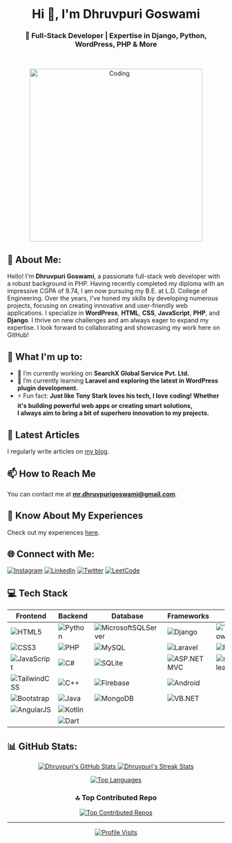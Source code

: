 <h1 align="center">Hi 👋, I'm Dhruvpuri Goswami</h1>
<h3 align="center">🚀 Full-Stack Developer | Expertise in Django, Python, WordPress, PHP & More</h3>
<br>
<p align="center">
  <img alt="Coding" width="400" src="https://cdn.dribbble.com/users/1162077/screenshots/3848914/programmer.gif">
</p>

## 💫 About Me:
Hello! I'm **Dhruvpuri Goswami**, a passionate full-stack web developer with a robust background in PHP. Having recently completed my diploma with an impressive CGPA of 9.74, I am now pursuing my B.E. at L.D. College of Engineering. Over the years, I've honed my skills by developing numerous projects, focusing on creating innovative and user-friendly web applications. I specialize in **WordPress**, **HTML**, **CSS**, **JavaScript**, **PHP**, and **Django**. I thrive on new challenges and am always eager to expand my expertise. I look forward to collaborating and showcasing my work here on GitHub!

## 🚀 What I'm up to:
- 🔭 I’m currently working on **SearchX Global Service Pvt. Ltd.**
- 🌱 I’m currently learning **Laravel and exploring the latest in WordPress plugin development.**
- ⚡ Fun fact: **Just like Tony Stark loves his tech, I love coding! Whether it's building powerful web apps or creating smart solutions, <br> I always aim to bring a bit of superhero innovation to my projects.**

## 📝 Latest Articles
I regularly write articles on [my blog](https://www.edugtu.in/).

## 📫 How to Reach Me
You can contact me at **[mr.dhruvpurigoswami@gmail.com](mailto:mr.dhruvpurigoswami@gmail.com)**.

## 📄 Know About My Experiences
Check out my experiences [here](https://tinyurl.com/bdzhrhwe).


## 🌐 Connect with Me:
[![Instagram](https://img.shields.io/badge/Instagram-%23E4405F.svg?logo=Instagram&logoColor=white)](https://instagram.com/dhruvpuri_goswami) 
[![LinkedIn](https://img.shields.io/badge/LinkedIn-%230077B5.svg?logo=linkedin&logoColor=white)](https://www.linkedin.com/in/dhruvpuri-goswami/) 
[![Twitter](https://img.shields.io/badge/Twitter-%231DA1F2.svg?logo=Twitter&logoColor=white)](https://twitter.com/mr_dhruvpuri) 
[![LeetCode](https://img.shields.io/badge/LeetCode-%23FFA116.svg?logo=leetcode&logoColor=white)](https://leetcode.com/u/dhruvpuri-goswami/) 

## 💻 Tech Stack

| Frontend        | Backend         | Database               | Frameworks         | AI/ML               | Others       |
|-----------------|-----------------|------------------------|--------------------|---------------------|--------------|
| ![HTML5](https://img.shields.io/badge/html5-%23E34F26.svg?style=for-the-badge&logo=html5&logoColor=white) | ![Python](https://img.shields.io/badge/python-3670A0?style=for-the-badge&logo=python&logoColor=ffdd54) | ![MicrosoftSQLServer](https://img.shields.io/badge/Microsoft%20SQL%20Server-CC2927?style=for-the-badge&logo=microsoft%20sql%20server&logoColor=white) | ![Django](https://img.shields.io/badge/django-%23092E20.svg?style=for-the-badge&logo=django&logoColor=white) | ![TensorFlow](https://img.shields.io/badge/TensorFlow-%23FF6F00.svg?style=for-the-badge&logo=TensorFlow&logoColor=white) | ![WordPress](https://img.shields.io/badge/WordPress-%23117AC9.svg?style=for-the-badge&logo=WordPress&logoColor=white) |
| ![CSS3](https://img.shields.io/badge/css3-%231572B6.svg?style=for-the-badge&logo=css3&logoColor=white) | ![PHP](https://img.shields.io/badge/php-%23777BB4.svg?style=for-the-badge&logo=php&logoColor=white) | ![MySQL](https://img.shields.io/badge/mysql-%2300f.svg?style=for-the-badge&logo=mysql&logoColor=white) | ![Laravel](https://img.shields.io/badge/laravel-%23FF2D20.svg?style=for-the-badge&logo=laravel&logoColor=white) | ![PyTorch](https://img.shields.io/badge/PyTorch-%23EE4C2C.svg?style=for-the-badge&logo=PyTorch&logoColor=white) | ![Git](https://img.shields.io/badge/Git-%23F05033.svg?style=for-the-badge&logo=git&logoColor=white) |
| ![JavaScript](https://img.shields.io/badge/javascript-%23323330.svg?style=for-the-badge&logo=javascript&logoColor=%23F7DF1E) | ![C#](https://img.shields.io/badge/C%23-%23512BD4.svg?style=for-the-badge&logo=c-sharp&logoColor=white) | ![SQLite](https://img.shields.io/badge/sqlite-%2307405e.svg?style=for-the-badge&logo=sqlite&logoColor=white) | ![ASP.NET MVC](https://img.shields.io/badge/ASP.NET%20MVC-%23512BD4.svg?style=for-the-badge&logo=.net&logoColor=white) | ![scikit-learn](https://img.shields.io/badge/scikit_learn-%23F7931E.svg?style=for-the-badge&logo=scikit-learn&logoColor=white) |  |
| ![TailwindCSS](https://img.shields.io/badge/Tailwind_CSS-%2338B2AC.svg?style=for-the-badge&logo=tailwind-css&logoColor=white) | ![C++](https://img.shields.io/badge/C++-%2300599C.svg?style=for-the-badge&logo=c%2B%2B&logoColor=white) | ![Firebase](https://img.shields.io/badge/firebase-%23039BE5.svg?style=for-the-badge&logo=firebase) | ![Android](https://img.shields.io/badge/Android-%233DDC84.svg?style=for-the-badge&logo=android&logoColor=white) |  |  |
| ![Bootstrap](https://img.shields.io/badge/Bootstrap-%237952B3.svg?style=for-the-badge&logo=bootstrap&logoColor=white) | ![Java](https://img.shields.io/badge/Java-%23ED8B00.svg?style=for-the-badge&logo=java&logoColor=white) | ![MongoDB](https://img.shields.io/badge/MongoDB-%2347A248.svg?style=for-the-badge&logo=mongodb&logoColor=white) | ![VB.NET](https://img.shields.io/badge/VB.NET-%23512BD4.svg?style=for-the-badge&logo=.net&logoColor=white) |  |  |
| ![AngularJS](https://img.shields.io/badge/AngularJS-%23DD0031.svg?style=for-the-badge&logo=angularjs&logoColor=white) | ![Kotlin](https://img.shields.io/badge/Kotlin-%237F52FF.svg?style=for-the-badge&logo=kotlin&logoColor=white) |  |  |  |  |
|  | ![Dart](https://img.shields.io/badge/Dart-%230175C2.svg?style=for-the-badge&logo=dart&logoColor=white) |  |  |  |  |


## 📊 GitHub Stats:
<p align="center">
  <a href="https://github.com/dhruvpuri-goswami">
    <img src="https://github-readme-stats.vercel.app/api?username=dhruvpuri-goswami&theme=dark&hide_border=false&include_all_commits=true&count_private=true" alt="Dhruvpuri's GitHub Stats" />
  </a>
  <a href="https://github.com/dhruvpuri-goswami">
    <img src="https://github-readme-streak-stats.herokuapp.com/?user=dhruvpuri-goswami&theme=dark&hide_border=false" alt="Dhruvpuri's Streak Stats" />
  </a>
</p>
<p align="center">
  <a href="https://github.com/dhruvpuri-goswami">
    <img src="https://github-readme-stats.vercel.app/api/top-langs/?username=dhruvpuri-goswami&theme=dark&hide_border=false&include_all_commits=true&count_private=true&layout=compact" alt="Top Languages" />
  </a>
</p>

<h3 align="center">🔝 Top Contributed Repo</h3>
<p align="center">
  <a href="https://github.com/dhruvpuri-goswami">
    <img src="https://github-contributor-stats.vercel.app/api?username=dhruvpuri-goswami&limit=5&theme=dark&combine_all_yearly_contributions=true" alt="Top Contributed Repos" />
  </a>
</p>
<hr>
<p align="center">
  <a href="https://visitcount.itsvg.in">
    <img src="https://visitcount.itsvg.in/api?id=dhruvpuri-goswami&icon=0&color=0" alt="Profile Visits" />
  </a>
</p>


